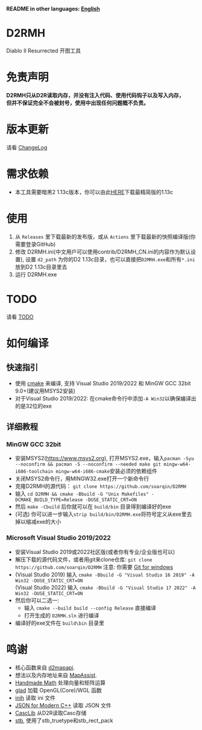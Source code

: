 **README in other languages: [English](../README.md)**

# D2RMH
Diablo II Resurrected 开图工具

# 免责声明
**D2RMH只从D2R读取内存，并没有注入代码、使用代码钩子以及写入内存，  
但并不保证完全不会被封号，使用中出现任何问题概不负责。**  

# 版本更新
请看 [ChangeLog](../ChangeLog.md)

# 需求依赖
* 本工具需要暗黑2 1.13c版本，你可以由此[HERE](https://archive.org/details/diablo-ii-1.13c-minimal.-7z)下载最精简版的1.13c

# 使用
1. 从 `Releases` 里下载最新的发布版，或从 `Actions` 里下载最新的快照编译版(你需要登录GitHub) 
2. 修改 D2RMH.ini(中文用户可以使用contrib/D2RMH_CN.ini的内容作为默认设置), 设置 `d2_path` 为你的D2 1.13c目录，也可以直接把`D2MRH.exe`和所有`*.ini`放到D2 1.13c目录里去
3. 运行 D2RMH.exe

# TODO
请看 [TODO](TODO.md)

# 如何编译
## 快速指引
* 使用 [cmake](https://www.cmake.org/) 来编译, 支持 Visual Studio 2019/2022 和 MinGW GCC 32bit 9.0+(建议用MSYS2安装)
* 对于Visual Studio 2019/2022: 在cmake命令行中添加`-A Win32`以确保编译出的是32位的exe
## 详细教程
### MinGW GCC 32bit
* 安装MSYS2(https://www.msys2.org), 打开MSYS2.exe，输入`pacman -Syu --noconfirm && pacman -S --noconfirm --needed make git mingw-w64-i686-toolchain mingw-w64-i686-cmake`安装必须的依赖组件
* 关闭MSYS2命令行，用MINGW32.exe打开一个新命令行
* 克隆D2RMH的源代码： `git clone https://github.com/soarqin/D2RMH`
* 输入 `cd D2RMH && cmake -Bbuild -G "Unix Makefiles" -DCMAKE_BUILD_TYPE=Release -DUSE_STATIC_CRT=ON`
* 然后 `make -Cbuild` 后你就可以在 `build/bin` 目录得到编译好的exe
* (可选) 你可以进一步输入`strip build/bin/D2RMH.exe`将符号定义从exe里去掉以缩减exe的大小
### Microsoft Visual Studio 2019/2022
* 安装Visual Studio 2019或2022社区版(或者你有专业/企业版也可以)
* 解压下载的源代码文件，或者用git来clone仓库: `git clone https://github.com/soarqin/D2RMH` 注意: 你需要 [Git for windows](https://git-scm.com/download/win)
* (Visual Studio 2019) 输入 `cmake -Bbuild -G "Visual Studio 16 2019" -A Win32 -DUSE_STATIC_CRT=ON`  
  (Visual Studio 2022) 输入 `cmake -Bbuild -G "Visual Studio 17 2022" -A Win32 -DUSE_STATIC_CRT=ON`
* 然后你可以二选一:
    * 输入 `cmake --build build --config Release` 直接编译
    * 打开生成的 `D2RMH.sln` 进行编译
* 编译好的exe文件在 `build\bin` 目录里

# 鸣谢
* 核心函数来自 [d2mapapi](https://github.com/jcageman/d2mapapi).
* 想法以及内存地址来自 [MapAssist](https://github.com/misterokaygo/MapAssist).
* [Handmade Math](https://github.com/HandmadeMath/Handmade-Math) 处理向量和矩阵运算
* [glad](https://glad.dav1d.de) 加载 OpenGL(Core)/WGL 函数
* [inih](https://github.com/benhoyt/inih) 读取 ini 文件
* [JSON for Modern C++](https://github.com/nlohmann/json) 读取 JSON 文件
* [CascLib](https://github.com/ladislav-zezula/CascLib) 从D2R读取Casc存储
* [stb](https://github.com/nothings/stb), 使用了stb_truetype和stb_rect_pack
